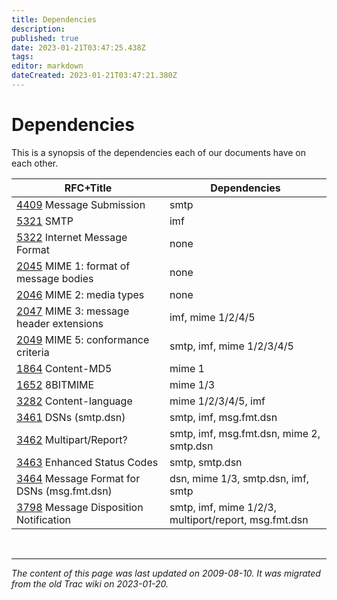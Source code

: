 ```yaml
---
title: Dependencies
description: 
published: true
date: 2023-01-21T03:47:25.438Z
tags: 
editor: markdown
dateCreated: 2023-01-21T03:47:21.380Z
---
```


# Dependencies
This is a synopsis of the dependencies each of our documents have on each other.

| RFC+Title                                  | Dependencies                                         |
|--------------------------------------------|------------------------------------------------------|
| [4409](http://tools.ietf.org/html/rfc4409) Message Submission                    | smtp                                                 |
| [5321](http://tools.ietf.org/html/rfc5321) SMTP                                  | imf                                                  |
| [5322](http://tools.ietf.org/html/rfc5322) Internet Message Format               | none                                                 |
| [2045](http://tools.ietf.org/html/rfc2045) MIME 1: format of message bodies      | none                                                 |
| [2046](http://tools.ietf.org/html/rfc2046) MIME 2: media types                   | none                                                 |
| [2047](http://tools.ietf.org/html/rfc2047) MIME 3: message header extensions     | imf, mime 1/2/4/5                                    |
| [2049](http://tools.ietf.org/html/rfc2049) MIME 5: conformance criteria          | smtp, imf, mime 1/2/3/4/5                            |
| [1864](http://tools.ietf.org/html/rfc1864) Content-MD5                           | mime 1                                               |
| [1652](http://tools.ietf.org/html/rfc1652) 8BITMIME                              | mime 1/3                                             |
| [3282](http://tools.ietf.org/html/rfc3282) Content-language                      | mime 1/2/3/4/5, imf                                  |
| [3461](http://tools.ietf.org/html/rfc3461) DSNs (smtp.dsn)                       | smtp, imf, msg.fmt.dsn                               |
| [3462](http://tools.ietf.org/html/rfc3462) Multipart/Report?                     | smtp, imf, msg.fmt.dsn, mime 2, smtp.dsn             |
| [3463](http://tools.ietf.org/html/rfc3463) Enhanced Status Codes                 | smtp, smtp.dsn                                       |
| [3464](http://tools.ietf.org/html/rfc3464) Message Format for DSNs (msg.fmt.dsn) | dsn, mime 1/3, smtp.dsn, imf, smtp                   |
| [3798](http://tools.ietf.org/html/rfc3798) Message Disposition Notification      | smtp, imf, mime 1/2/3, multiport/report, msg.fmt.dsn |

&nbsp;
&nbsp;
&nbsp;

---

*The content of this page was last updated on 2009-08-10. It was migrated from the old Trac wiki on 2023-01-20.*